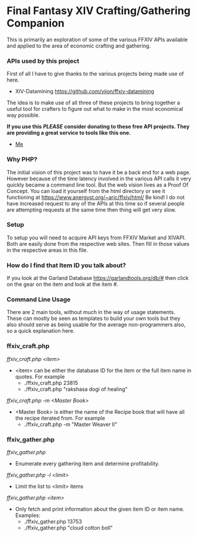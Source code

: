 # Final Fantasy XIV Crafting/Gathering Companion

This is primarily an exploration of some of the various FFXIV APIs available and applied to the area of economic crafting and gathering. 

### APIs used by this project
First of all I have to give thanks to the various projects being made use of here.

* XIV-Datamining <https://github.com/viion/ffxiv-datamining>

The idea is to make use of all three of these projects to bring together a useful tool for crafters to figure out what to make in the most economical way possible.

**If you use this** ***PLEASE*** **consider donating to these free API projects. They are providing a great service to tools like this one.**
* [Me](https://www.patreon.com/join/aricstewart)

### Why PHP?
The initial vision of this project was to have it be a back end for a web page. However because of the time latency involved in the various API calls it very quickly became a command line tool. But the web vision lives as a Proof Of Concept. You can load it yourself from the html directory or see it functioning at <https://www.anergyst.org/~aric/ffxiv/html/> Be kind! I do not have increased request to any of the APIs at this time so if several people are attempting requests at the same time then thing will get very slow.

### Setup
To setup you will need to acquire API keys from FFXIV Market and XIVAPI. Both are easily done from the respective web sites. Then fill in those values in the respective areas in this file.

### How do I find that Item ID you talk about?

If you look at the Garland Database <https://garlandtools.org/db/#> then click on the gear on the item and look at the item #.

### Command Line Usage

There are 2 main tools, without much in the way of usage statements. These can mostly be seen as templates to build your own tools but they also should serve as being usable for the average non-programmers also, so a quick explanation here.

### ffxiv_craft.php

*ffxiv_craft.php \<item\>*

- \<item\> can be either the database ID for the item or the full item name in quotes.  For example 
	- ./ffxiv_craft.php 23815
	- ./ffxiv_craft.php "rakshasa dogi of healing"

*ffxiv_craft.php -m \<Master Book\>*

- \<Master Book\> is either the name of the Recipe book that will have all the recipe iterated from.  For example
	- ./ffxiv_craft.php -m "Master Weaver II"

	
### ffxiv_gather.php

*ffxiv_gather.php*

- Enumerate every gathering item and determine profitability.

*ffxiv_gather.php -l \<limit\>*

- Limit the list to \<limit\> items 

*ffxiv_gather.php \<item\>*

- Only fetch and print information about the given item ID or item name. Examples:
	- ./ffxiv_gather.php 13753
	- ./ffxiv_gather.php "cloud cotton boll"
